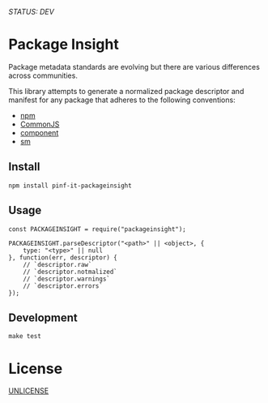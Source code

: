 *STATUS: DEV*

Package Insight
===============

Package metadata standards are evolving but there are various differences across communities.

This library attempts to generate a normalized package descriptor and manifest for
any package that adheres to the following conventions:

  * [npm](https://npmjs.org/doc/json.html)
  * [CommonJS](http://wiki.commonjs.org/wiki/Packages/1.1)
  * [component](https://github.com/component/component/wiki/Spec)
  * [sm](https://github.com/sourcemint/sm/blob/master/docs/PackageDescriptor.md)


Install
-------

    npm install pinf-it-packageinsight


Usage
-----

	const PACKAGEINSIGHT = require("packageinsight");

	PACKAGEINSIGHT.parseDescriptor("<path>" || <object>, {
		type: "<type>" || null
	}, function(err, descriptor) {
		// `descriptor.raw`
		// `descriptor.notmalized`
		// `descriptor.warnings`
		// `descriptor.errors`
	});


Development
-----------

    make test


License
=======

[UNLICENSE](http://unlicense.org/)
